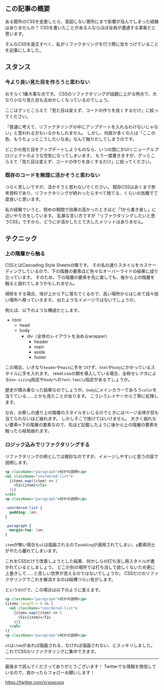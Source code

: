 <!--
title:   CSSのリファクタリングにあたって考えること
tags:    CSS,リファクタリング,QiitaEngineerFesta_設計
-->
## この記事の概要

ある箇所のCSSを変更したら、意図しない箇所にまで影響が及んでしまった経験はありませんか？
CSSを書いたことがある人ならほぼ全員が遭遇する事象だと思います。

そんなCSSを是正すべく、私がリファクタリングを行う際に気をつけていることを記事にしました。

## スタンス

### 今より良い見た目を作ろうと思わない

おそらく1番大事な点です。
CSSのリファクタリングが話題に上がる時点で、大なり小なり見た目も古めかしくなっているのでしょう。

ここはグッとこらえて「見た目は変えず、コードの作りを良くするだけ」に絞ってください。

「普通に考えて、リファクタリングの中にアップデートを入れるわけないじゃない」と思われる方もいるかもしれません。
しかし、何故か多くの人は「ここの色、もうちょっとこうしたいなあ」なんて触りだしてしまうのです。

どこかの見た目をアップデートしようものなら、いつの間にかUIリニューアルプロジェクトのような空気になってしまいます。
もう一度書きますが、グッとこらえて「見た目は変えず、コードの作りを良くするだけ」に絞ってください。

### 既存のコードを無理に活かそうと思わない

つらく苦しいですが、活かそうと思わないでください。
既存CSSはあくまで参考資料であり、リファクタリングが終わったらすべて捨てる、くらいの気概で丁度良いと思います。

私の経験でいうと、短めの期間で効果の高かったときほど「1から書き直し」に近いやり方をしています。
乱暴な言い方ですが「リファクタリングしたいと思うCSS」ですから、どうにか活かしたとて大したメリットはありません。

## テクニック

### 上の階層から触る

CSSとはCascading Style Sheetsの略です。
その名の通りスタイルをカスケーディングしているので、下の階層の要素ほど色々なオーバーライドの結果に成り立っています。
そのため、下の階層の要素を先に直しても、後から上の階層を触ると崩れてしまうかもしれません。

掃除をする場合、埃が上から下に落ちてくるので、高い場所からはじめて段々低い場所へ移っていきます。
似たようなイメージではないでしょうか。

例えば、以下のような構成だとします。

- html
  - head
  - body
    - div（全体のレイアウトを決めるwrapper）
      - header
      - main
      - aside
      - footer

この場合、いきなり`header`や`main`に手をつけず、`html`や`body`にかかっているスタイルに手を入れます。
reset.cssの類を導入している場合、全称セレクタによる`box-sizing`指定や`body`への`font-family`指定があるでしょうか。

歴史が積み重なった結果なのでしょうが、`body`にメインカラーであろう`color`を当てている……とかも見たことがあります。
こういうレイヤーから丁寧に処理します。

なお、お察しの通り上の階層のスタイルをいじるのでときにはページ全体が目も当てられないほど崩れます。
しかしそこで挫けてはいけません。
大きく崩れない要素≒下の階層の要素なので、先ほど記載したように後から上の階層の要素を触ったら結局崩れます。

### ロジック込みでリファクタリングする

リファクタリングの例としては微妙なのですが、イメージしやすいと思う内容で説明します。

```jsx
<p className="paragraph">何かの説明</p>
<ul className="unordered-list">
  {items.map((item) => (
    <li>{item}</li>
  ))}
</ul>
<p className="paragraph">何かの説明</p>
```

```css
.unordered-list {
  padding: 1em;
}

.paragraph {
  margin-top: 1em;
}
```

`item`が無い場合も`ul`は描画されるので`padding`が適用されてしまい、`p`要素同士がやたら離れてしまいます。

これをCSSだけで改善しようとした結果、何かしらの打ち消し用スタイルが書かれているとしましょう。
どこか別の場所では打ち消して欲しくないため更に上書きして……と苦しい世界が見えるのではないでしょうか。
CSSだけのリファクタリングでこれを解消するのは結構つらい気がします。

というわけで、この場合は以下のように変えます。

```jsx
<p className="paragraph">何かの説明</p>
{items.length > 0 && (
  <ul className="unordered-list">
    {items.map((item) => (
      <li>{item}</li>
    ))}
  </ul>
)}
<p className="paragraph">何かの説明</p>
```

`ul`は`item`があれば描画される、なければ描画されない、とスッキリしました。
これでCSSのリファクタリングに集中できます。

---

最後まで読んでくださってありがとうございます！
Twitterでも情報を発信しているので、良かったらフォローお願いします！

https://twitter.com/xrxoxcxox
